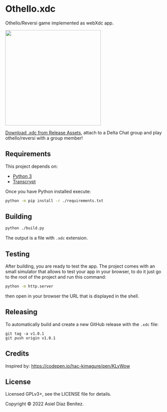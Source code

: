 # Othello.xdc

Othello/Reversi game implemented as webXdc app.

<img width=300 src=https://user-images.githubusercontent.com/9800740/170844337-ea1b94f0-fbe6-4b43-ad14-d9b9ba0ae3bc.png>

[Download .xdc from Release Assets](https://github.com/webxdc/Othello/releases), attach to a Delta Chat group and play othello/reversi with a group member!

## Requirements

This project depends on:
- [Python 3](https://python.org/)
- [Transcrypt](https://www.transcrypt.org/)

Once you have Python installed execute:

```sh
python -m pip install -r ./requirements.txt
```

## Building

```sh
python ./build.py
```

The output is a file with `.xdc` extension.

## Testing

After building, you are ready to test the app. The project comes with an
small simulator that allows to test your app in your browser, to do it
just go to the root of the project and run this command:

```sh
python -m http.server
```

then open in your browser the URL that is displayed in the shell.

## Releasing

To automatically build and create a new GitHub release with the `.xdc` file:

```
git tag -a v1.0.1
git push origin v1.0.1
```

## Credits

Inspired by: https://codepen.io/hac-kimagure/pen/KLyWow

## License

Licensed GPLv3+, see the LICENSE file for details.

Copyright © 2022  Asiel Díaz Benítez.
